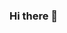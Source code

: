 ### Hi there 👋

<!--
**ashishvermag245/ashishvermag245** is a ✨ _special_ ✨ `README.md` (this file) appears on your GitHub profile.

Here are some ideas to get you started:

- 🔭 I’m currently working on Front-end Devloper.
- 🌱 I’m currently learning ...
- 👯 I’m looking to collaborate on ...
- 🤔 I’m looking for help with ...
- 💬 Ask me about ...
- 📫 How to reach me: ...
- 😄 Pronouns: ...
- ⚡ Fun fact: ...
- 😍 
- 👾
- 💪🏻
-->
